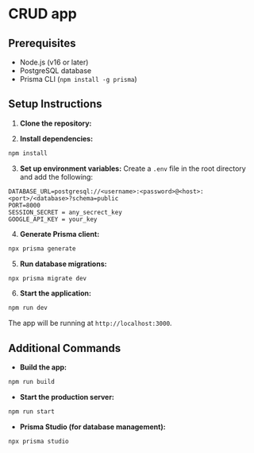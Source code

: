 # CRUD app

## Prerequisites

- Node.js (v16 or later)
- PostgreSQL database
- Prisma CLI (`npm install -g prisma`)

## Setup Instructions

1. **Clone the repository:**

2. **Install dependencies:**

```bash
npm install
```

3. **Set up environment variables:**
   Create a `.env` file in the root directory and add the following:

```
DATABASE_URL=postgresql://<username>:<password>@<host>:<port>/<database>?schema=public
PORT=8000
SESSION_SECRET = any_secrect_key
GOOGLE_API_KEY = your_key
```

4. **Generate Prisma client:**

```bash
npx prisma generate
```

5. **Run database migrations:**

```bash
npx prisma migrate dev
```

6. **Start the application:**

```bash
npm run dev
```

The app will be running at `http://localhost:3000`.

## Additional Commands

- **Build the app:**

```bash
npm run build
```

- **Start the production server:**

```bash
npm run start
```

- **Prisma Studio (for database management):**

```bash
npx prisma studio
```
